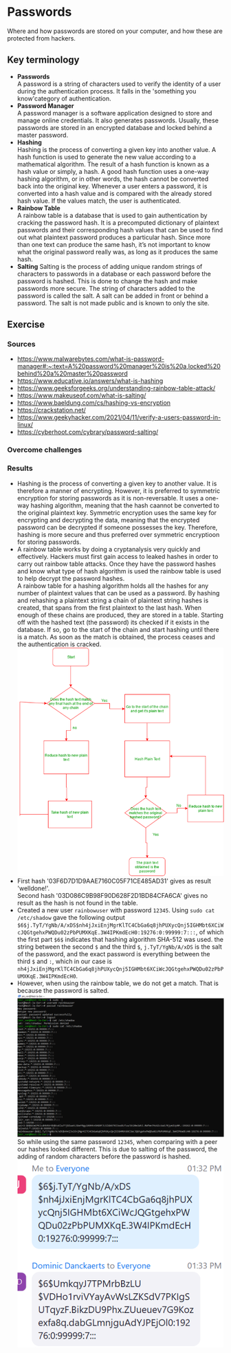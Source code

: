 # Passwords
Where and how passwords are stored on your computer, and how these are protected from hackers.

## Key terminology
- **Passwords**  
 A password is a string of characters used to verify the identity of a user during the authentication process. It falls in the 'something you know'category of authentication.
- **Password Manager**  
A password manager is a software application designed to store and manage online credentials. It also generates passwords. Usually, these passwords are stored in an encrypted database and locked behind a master password.
- **Hashing**   
Hashing is the process of converting a given key into another value. A hash function is used to generate the new value according to a mathematical algorithm. The result of a hash function is known as a hash value or simply, a hash. A good hash function uses a one-way hashing algorithm, or in other words, the hash cannot be converted back into the original key. Whenever a user enters a password, it is converted into a hash value and is compared with the already stored hash value. If the values match, the user is authenticated.
- **Rainbow Table**  
A rainbow table is a database that is used to gain authentication by cracking the password hash. It is a precomputed dictionary of plaintext passwords and their corresponding hash values that can be used to find out what plaintext password produces a particular hash. Since more than one text can produce the same hash, it’s not important to know what the original password really was, as long as it produces the same hash.
- **Salting**
Salting is the process of adding unique random strings of characters to passwords in a database or each password before the password is hashed. This is done to change the hash and make passwords more secure. The string of characters added to the password is called the salt. A salt can be added in front or behind a password. The salt is not made public and is known to only the site.
## Exercise
### Sources
- https://www.malwarebytes.com/what-is-password-manager#:~:text=A%20password%20manager%20is%20a,locked%20behind%20a%20master%20password  
- https://www.educative.io/answers/what-is-hashing  
- https://www.geeksforgeeks.org/understanding-rainbow-table-attack/  
- https://www.makeuseof.com/what-is-salting/  
- https://www.baeldung.com/cs/hashing-vs-encryption  
- https://crackstation.net/  
- https://www.geekyhacker.com/2021/04/11/verify-a-users-password-in-linux/  
- https://cyberhoot.com/cybrary/password-salting/
### Overcome challenges


### Results
- Hashing is the process of converting a given key to another value. It is therefore a manner of encrypting. However, it is preferred to symmetric encryption for storing passwords as it is non-reversable. It uses a one-way hashing algorithm, meaning that the hash caannot be converted to the original plaintext key. Symmetric encryption uses the same key for encrypting and decrypting the data, meaning that the encrypted password can be decrypted if someone possesses the key. Therefore, hashing is more secure and thus preferred over symmetric encryptioon for storing passwords.  
- A rainbow table works by doing a cryptanalysis very quickly and effectively. Hackers must first gain access to leaked hashes in order to carry out rainbow table attacks. Once they have the password hashes and know what type of hash algorithm is used the rainbow table is used to help decrypt the password hashes.  
A rainbow table for a hashing algorithm holds all the hashes for any number of plaintext values that can be used as a password. By hashing and rehashing a plaintext string a chain of plaintext string hashes is created, that spans from the first plaintext to the last hash. When enough of these chains are produced, they are stored in a table. Starting off with the hashed text (the password) its checked if it exists in the database. If so, go to the start of the chain and start hashing until there is a match. As soon as the match is obtained, the process ceases and the authentication is cracked.  
![flowchart rainbow table](https://github.com/Techgrounds-Cloud-9/cloud-9-jairvaneer/blob/9912fedc3db5058d841736485f87a1676c35ca40/00_includes/Sprint%202/Screenshots%20Security/SEC-07%20Passwords/SEC-07%20Exercise%201%20-%20%231_How_Rainbow_Table_Works.png)
- First hash '03F6D7D1D9AAE7160C05F71CE485AD31' gives as result 'welldone!'.  
 Second hash '03D086C9B98F90D628F2D1BD84CFA6CA' gives no result as the hash is not found in the table.  
 - Created a new user `rainbowuser` with password `12345`. Using `sudo cat /etc/shadow` gave the following output `$6$j.TyT/YgNb/A/xDS$nh4jJxiEnjMgrKlTC4CbGa6q8jhPUXycQnj5IGHMbt6XCiWcJQGtgehxPWQDu02zPbPUMXKqE.3W4IPKmdEcH0:19276:0:99999:7:::`, of which the first part `$6$` indicates that hashing algorithm SHA-512 was used. the string between the second `$` and the third `$`, `j.TyT/YgNb/A/xDS` is the salt of the password, and the exact password is everything between the third `$` and `:`, which in our case is `nh4jJxiEnjMgrKlTC4CbGa6q8jhPUXycQnj5IGHMbt6XCiWcJQGtgehxPWQDu02zPbPUMXKqE.3W4IPKmdEcH0`.  
 - However, when using the rainbow table, we do not get a match. That is because the password is salted. ![new user added](https://github.com/Techgrounds-Cloud-9/cloud-9-jairvaneer/blob/b683c666084be59490a3d8fa8a276223f3d6d28e/00_includes/Sprint%202/Screenshots%20Security/SEC-07%20Passwords/SEC-07%20Exercise%201%20-%20%232_New_User_Hash.png)  
 So while using the same password `12345`, when comparing with a peer our hashes looked different. This is due to salting of the password, the adding of random characters before the password is hashed. ![peer hash](https://github.com/Techgrounds-Cloud-9/cloud-9-jairvaneer/blob/72cb76453851b820fa69d37f74c15335878ae1bc/00_includes/Sprint%202/Screenshots%20Security/SEC-07%20Passwords/SEC-07%20Exercise%201%20-%20%233_Peer_Hash.png)
